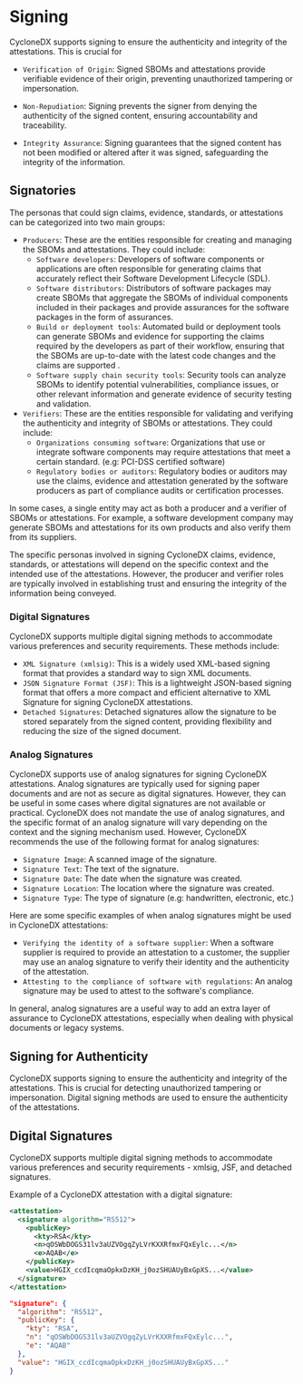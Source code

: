 # Signing
CycloneDX supports signing to ensure the authenticity and integrity of the attestations. This is crucial for 

* `Verification of Origin`: Signed SBOMs and attestations provide verifiable evidence of their origin, preventing unauthorized tampering or impersonation.

* `Non-Repudiation`: Signing prevents the signer from denying the authenticity of the signed content, ensuring accountability and traceability.

* `Integrity Assurance`: Signing guarantees that the signed content has not been modified or altered after it was signed, safeguarding the integrity of the information.

## Signatories
The personas that could sign claims, evidence, standards, or attestations can be categorized into two main groups:

* `Producers`: These are the entities responsible for creating and managing the SBOMs and attestations. They could include:
    * `Software developers`: Developers of software components or applications are often responsible for generating claims that accurately reflect their Software Development Lifecycle (SDL).
    * `Software distributors`: Distributors of software packages may create SBOMs that aggregate the SBOMs of individual components included in their packages and provide assurances for the software packages in the form of assurances.
    * `Build or deployment tools`: Automated build or deployment tools can generate SBOMs and evidence for supporting the claims required by the developers as part of their workflow, ensuring that the SBOMs are up-to-date with the latest code changes and the claims are supported .
    * `Software supply chain security tools`: Security tools can analyze SBOMs to identify potential vulnerabilities, compliance issues, or other relevant information and generate evidence of security testing and validation.
* `Verifiers`: These are the entities responsible for validating and verifying the authenticity and integrity of SBOMs or attestations. They could include:
    * `Organizations consuming software`: Organizations that use or integrate software components may require attestations that meet a certain standard. (e.g: PCI-DSS certified software)
    * `Regulatory bodies or auditors`: Regulatory bodies or auditors may use the claims, evidence and attestation generated by the software producers as part of compliance audits or certification processes.

In some cases, a single entity may act as both a producer and a verifier of SBOMs or attestations. For example, a software development company may generate SBOMs and attestations for its own products and also verify them from its suppliers.

The specific personas involved in signing CycloneDX claims, evidence, standards, or attestations will depend on the specific context and the intended use of the attestations. However, the producer and verifier roles are typically involved in establishing trust and ensuring the integrity of the information being conveyed.

### Digital Signatures
CycloneDX supports multiple digital signing methods to accommodate various preferences and security requirements. These methods include:

* `XML Signature (xmlsig)`: This is a widely used XML-based signing format that provides a standard way to sign XML documents.
* `JSON Signature Format (JSF)`: This is a lightweight JSON-based signing format that offers a more compact and efficient alternative to XML Signature for signing CycloneDX attestations.
* `Detached Signatures`: Detached signatures allow the signature to be stored separately from the signed content, providing flexibility and reducing the size of the signed document.

### Analog Signatures
CycloneDX supports use of analog signatures for signing CycloneDX attestations. Analog signatures are typically used for signing paper documents and are not as secure as digital signatures. However, they can be useful in some cases where digital signatures are not available or practical. CycloneDX does not mandate the use of analog signatures, and the specific format of an analog signature will vary depending on the context and the signing mechanism used. However, CycloneDX recommends the use of the following format for analog signatures:

* `Signature Image`: A scanned image of the signature.
* `Signature Text`: The text of the signature.
* `Signature Date`: The date when the signature was created.
* `Signature Location`: The location where the signature was created.
* `Signature Type`: The type of signature (e.g: handwritten, electronic, etc.)

Here are some specific examples of when analog signatures might be used in CycloneDX attestations:

* `Verifying the identity of a software supplier`: When a software supplier is required to provide an attestation to a customer, the supplier may use an analog signature to verify their identity and the authenticity of the attestation.
* `Attesting to the compliance of software with regulations`: An analog signature may be used to attest to the software's compliance.

In general, analog signatures are a useful way to add an extra layer of assurance to CycloneDX attestations, especially when dealing with physical documents or legacy systems. 

## Signing for Authenticity
CycloneDX supports signing to ensure the authenticity and integrity of the attestations. This is crucial for detecting unauthorized tampering or impersonation. Digital signing methods are used to ensure the authenticity of the attestations. 

## Digital Signatures
CycloneDX supports multiple digital signing methods to accommodate various preferences and security requirements - xmlsig, JSF, and detached signatures. 

Example of a CycloneDX attestation with a digital signature:

```xml
<attestation>
  <signature algorithm="RS512">
    <publicKey>
      <kty>RSA</kty>
      <n>qOSWbDOGS31lv3aUZVOgqZyLVrKXXRfmxFQxEylc...</n>
      <e>AQAB</e>
    </publicKey>
    <value>HGIX_ccdIcqmaOpkxDzKH_j0ozSHUAUyBxGpXS...</value>
  </signature>
</attestation>
```

```json
"signature": {
  "algorithm": "RS512",
  "publicKey": {
    "kty": "RSA",
    "n": "qOSWbDOGS31lv3aUZVOgqZyLVrKXXRfmxFQxEylc...",
    "e": "AQAB"
  },
  "value": "HGIX_ccdIcqmaOpkxDzKH_j0ozSHUAUyBxGpXS..."
}
```

<!-- TODO: Detached Signature example -->
